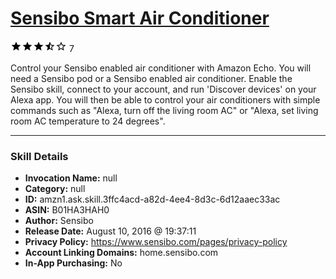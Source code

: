 # [Sensibo Smart Air Conditioner](http://alexa.amazon.com/#skills/amzn1.ask.skill.3ffc4acd-a82d-4ee4-8d3c-6d12aaec33ac)
![3.8 stars](../../images/ic_star_black_18dp_1x.png)![3.8 stars](../../images/ic_star_black_18dp_1x.png)![3.8 stars](../../images/ic_star_black_18dp_1x.png)![3.8 stars](../../images/ic_star_half_black_18dp_1x.png)![3.8 stars](../../images/ic_star_border_black_18dp_1x.png) 7

Control your Sensibo enabled air conditioner with Amazon Echo. You will need a Sensibo pod or a Sensibo enabled air conditioner.
Enable the Sensibo skill, connect to your account, and run 'Discover devices' on your Alexa app.
You will then be able to control your air conditioners with simple commands such as "Alexa, turn off the living room AC" or "Alexa, set living room AC temperature to 24 degrees".

***

### Skill Details

* **Invocation Name:** null
* **Category:** null
* **ID:** amzn1.ask.skill.3ffc4acd-a82d-4ee4-8d3c-6d12aaec33ac
* **ASIN:** B01HA3HAH0
* **Author:** Sensibo
* **Release Date:** August 10, 2016 @ 19:37:11
* **Privacy Policy:** https://www.sensibo.com/pages/privacy-policy
* **Account Linking Domains:** home.sensibo.com
* **In-App Purchasing:** No
